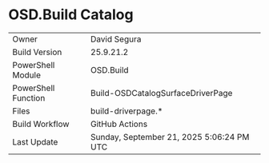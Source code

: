 ﻿# OSD.Build Catalog

| | |
|-|-|
| Owner | David Segura |
| Build Version | 25.9.21.2 |
| PowerShell Module | OSD.Build |
| PowerShell Function | Build-OSDCatalogSurfaceDriverPage |
| Files | build-driverpage.* |
| Build Workflow | GitHub Actions |
| Last Update | Sunday, September 21, 2025 5:06:24 PM UTC |
